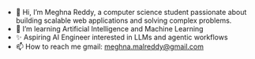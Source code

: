 - 👋 Hi, I’m Meghna Reddy, a computer science student passionate about building scalable web applications and solving complex problems.
- 🌱 I’m learning Artificial Intelligence and Machine Learning
- ✨ Aspiring AI Engineer interested in LLMs and agentic workflows
- 📫 How to reach me gmail: meghna.malreddy@gmail.com


<!---
reddymeghna/reddymeghna is a ✨ special ✨ repository because its `README.md` (this file) appears on your GitHub profile.
You can click the Preview link to take a look at your changes.
--->
